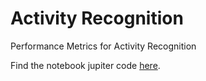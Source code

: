 # Activity Recognition
Performance Metrics for Activity Recognition

Find the notebook jupiter code [here](https://nbviewer.jupyter.org/github/teogoulas/activity-recognition/blob/main/main.ipynb).
